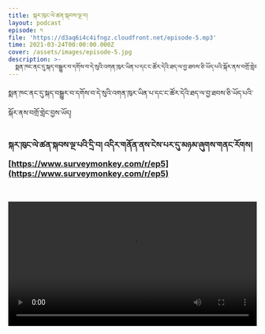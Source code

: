 ```yaml
---
title: སྐར་ཁུང་ལེ་ཚན་སྐབས་ལྔ་བ།
layout: podcast
episode: ༥
file: 'https://d3aq6i4c4ifngz.cloudfront.net/episode-5.mp3'
time: 2021-03-24T00:00:00.000Z
cover: /assets/images/episode-5.jpg
description: >-
  སྨན་ཁང་ནང་དུ་སྐད་བསྒྱུར་བ་དགོས་བ་དེ་སུའི་འགན་ཁུར་ཡིན་པ་དང་ང་ཚོར་དེའི་ཐད་ལ་བྱ་ཐབས་ཅི་ཡོད་པའི་སྐོར་ནས་བགྲོ་གླེང་བྱས་ཡོད།
---
```


སྨན་ཁང་ནང་དུ་སྐད་བསྒྱུར་བ་དགོས་བ་དེ་སུའི་འགན་ཁུར་ཡིན་པ་དང་ང་ཚོར་དེའི་ཐད་ལ་བྱ་ཐབས་ཅི་ཡོད་པའི་སྐོར་ནས་བགྲོ་གླེང་བྱས་ཡོད།

### སྐར་ཁུང་ལེ་ཚན་སྐབས་ལྔ་པའི་དྲི་བ། འདིར་གནོན་ནས་ངེས་པར་དུ་མཉམ་ཞུགས་གནང་རོགས།  [https://www.surveymonkey.com/r/ep5](https://www.surveymonkey.com/r/ep5)

<br>

<video type="video/mp4" width="100%" src="http://s3.amazonaws.com/melhong/wp-content/uploads/2018/10/21063142/Hospital-language-rights-Final.mp4" controls ></video>
